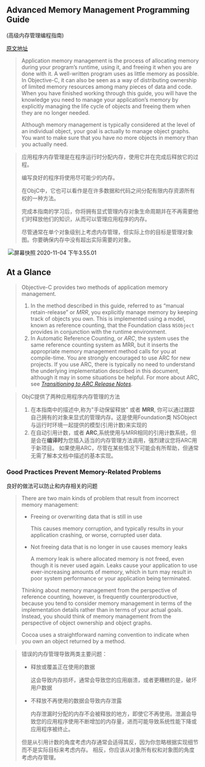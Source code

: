 ## Advanced Memory Management Programming Guide

(高级内存管理编程指南)

[原文地址](https://developer.apple.com/library/archive/documentation/Cocoa/Conceptual/MemoryMgmt/Articles/MemoryMgmt.html#//apple_ref/doc/uid/10000011i)

> Application memory management is the process of allocating memory during your program’s runtime, using it, and freeing it when you are done with it. A well-written program uses as little memory as possible. In Objective-C, it can also be seen as a way of distributing ownership of limited memory resources among many pieces of data and code. When you have finished working through this guide, you will have the knowledge you need to manage your application’s memory by explicitly managing the life cycle of objects and freeing them when they are no longer needed.
>
> Although memory management is typically considered at the level of an individual object, your goal is actually to manage object graphs. You want to make sure that you have no more objects in memory than you actually need.

> 应用程序内存管理是在程序运行时分配内存，使用它并在完成后释放它的过程。
>
> 编写良好的程序将使用尽可能少的内存。
>
> 在ObjC中，它也可以看作是在许多数据和代码之间分配有限内存资源所有权的一种方法。
>
> 完成本指南的学习后，你将拥有显式管理内存对象生命周期并在不再需要他们时释放他们的知识，从而可以管理应用程序的内存。
>
> 尽管通常在单个对象级别上考虑内存管理，但实际上你的目标是管理对象图。你要确保内存中没有超出实际需要的对象。

​		![屏幕快照 2020-11-04 下午3.55.01](https://tva1.sinaimg.cn/large/0081Kckwly1gkd71enhkoj30kv0d8gn2.jpg)



## At a Glance

> Objective-C provides two methods of application memory management.
>
> 1. In the method described in this guide, referred to as “manual retain-release” or *MRR*, you explicitly manage memory by keeping track of objects you own. This is implemented using a model, known as reference counting, that the Foundation class `NSObject` provides in conjunction with the runtime environment. 
> 2. In Automatic Reference Counting, or *ARC*, the system uses the same reference counting system as MRR, but it inserts the appropriate memory management method calls for you at compile-time. You are strongly encouraged to use ARC for new projects. If you use ARC, there is typically no need to understand the underlying implementation described in this document, although it may in some situations be helpful. For more about ARC, see *[Transitioning to ARC Release Notes](https://developer.apple.com/library/archive/releasenotes/ObjectiveC/RN-TransitioningToARC/Introduction/Introduction.html#//apple_ref/doc/uid/TP40011226)*.

> ObjC提供了两种应用程序内存管理的方法
>
> 1. 在本指南中的描述中,称为"手动保留释放" 或者 **MRR**, 你可以通过跟踪自己拥有的对象来显式的管理内存。这是使用Foundation类 NSObject 与运行时环境一起提供的模型(引用计数)来实现的
> 2. 在自动引用计数，或者 **ARC**,系统使用与MRR相同的引用计数系统，但是会在**编译时**为您插入适当的内存管理方法调用，强烈建议您将ARC用于新项目。 如果使用ARC，尽管在某些情况下可能会有所帮助，但通常无需了解本文档中描述的基本实现。



### Good Practices Prevent Memory-Related Problems

良好的做法可以防止和内存相关的问题

> There are two main kinds of problem that result from incorrect memory management:
>
> - Freeing or overwriting data that is still in use
>
>   This causes memory corruption, and typically results in your application crashing, or worse, corrupted user data.
>
> - Not freeing data that is no longer in use causes memory leaks
>
>   A memory leak is where allocated memory is not freed, even though it is never used again. Leaks cause your application to use ever-increasing amounts of memory, which in turn may result in poor system performance or your application being terminated.
>
> Thinking about memory management from the perspective of reference counting, however, is frequently counterproductive, because you tend to consider memory management in terms of the implementation details rather than in terms of your actual goals. Instead, you should think of memory management from the perspective of object ownership and object graphs.
>
> Cocoa uses a straightforward naming convention to indicate when you own an object returned by a method. 
>
> 

> 错误的内存管理导致两类主要问题：
>
> - 释放或覆盖正在使用的数据
>
>   这会导致内存损坏，通常会导致您的应用崩溃，或者更糟糕的是，破坏用户数据
>
> - 不释放不再使用的数据会导致内存泄露
>
>   内存泄漏时分配的内存不会被释放的地方，即使它不再使用。泄漏会导致您的应用程序使用不断增加的内存量，进而可能导致系统性能下降或应用程序被终止。
>
> 但是从引用计数的角度考虑内存通常会适得其反，因为你忽略根据实现细节而不是实际目标来考虑内存。 相反，你应该从对象所有权和对象图的角度考虑内存管理。